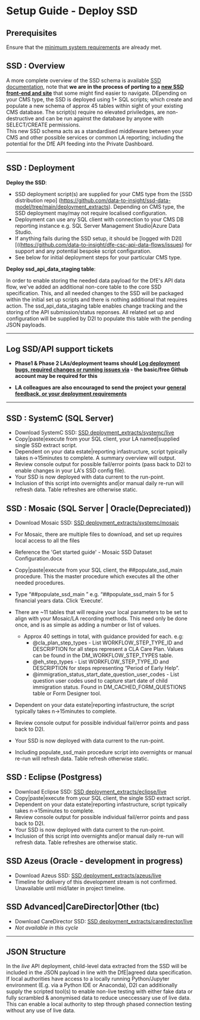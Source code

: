 # Setup Guide - Deploy SSD

## Prerequisites
Ensure that the [minimum system requirements](system_requirements.md) are already met.


## SSD : Overview

A more complete overview of the SSD schema is available [SSD documentation](https://data-to-insight.github.io/ssd-data-model), note that **we are in the process of porting to a [new SSD front-end and site](https://data-to-insight.github.io/ssd-data-model-next/)** that some might find easier to navigate.
DEpending on your CMS type, the SSD is deployed using 1+ SQL scripts; which create and populate a new schema of approx 45 tables within sight of your existing CMS database. The script(s) require no elevated priviledges, are non-destructive and can be run against the database by anyone with SELECT/CREATE permissions.   
This new SSD schema acts as a standardised middleware between your CMS and other possible services or common LA reporting; including the potential for the DfE API feeding into the Private Dashboard. 

---

## SSD : Deployment

**Deploy the SSD**:

 - SSD deployment script(s) are supplied for your CMS type from the [SSD distribution repo] (https://github.com/data-to-insight/ssd-data-model/tree/main/deployment_extracts). Depending on CMS type, the SSD deployment may/may not require localised configuration. 
 - Deployment can use any SQL client with connection to your CMS DB reporting instance e.g. SQL Server Management Studio|Azure Data Studio.
 - If anything fails during the SSD setup, it should be [logged with D2I][((https://github.com/data-to-insight/dfe-csc-api-data-flows/issues) for support and any potential bespoke script configuration.
 - See below for initial deployment steps for your particular CMS type. 

**Deploy ssd_api_data_staging table**:

   In order to enable storing the needed data payload for the DfE's API data flow, we've added an additional non-core table to the core SSD specification. This, and all needed changes to the SSD will be packaged within the initial set up scripts and there is nothing additional that requires action. The ssd_api_data_staging table enables change tracking and the storing of the API submission/status reponses. All related set up and configuration will be supplied by D2I to populate this table with the pending JSON payloads.

---

## Log SSD/API support tickets  

 - **Phase1 & Phase 2 LAs/deployment teams should [Log deployment bugs, required changes or running issues via](https://github.com/data-to-insight/dfe-csc-api-data-flows/issues) - the basic/free Github account may be required for this**  

 - **LA colleagues are also encouraged to send the project your [general feedback, or your deployment requirements](https://forms.gle/rHTs5qJn8t6h6tQF8)**  

---

## SSD : SystemC (SQL Server)

- Download SystemC SSD: [SSD deployment_extracts/systemc/live](https://github.com/data-to-insight/ssd-data-model/tree/main/deployment_extracts/systemc/live)
- Copy|paste|execute from your SQL client, your LA named|supplied single SSD extract script.
- Dependent on your data estate|reporting infastructure, script typically takes n->15minutes to complete. A summary overview will output. 
- Review console output for possible fail/error points (pass back to D2I to enable changes in your LA's SSD config file).
- Your SSD is now deployed with data current to the run-point. 
- Inclusion of this script into overnights and|or manual daily re-run will refresh data. Table refreshes are otherwise static. 

## SSD : Mosaic (SQL Server | Oracle(Depreciated))

- Download Mosaic SSD: [SSD deployment_extracts/systemc/mosaic](https://github.com/data-to-insight/ssd-data-model/tree/main/deployment_extracts/mosaic/live)
- For Mosaic, there are multiple files to download, and set up requires local access to all the files
- Reference the 'Get started guide' - Mosaic SSD Dataset Configuration.docx
- Copy|paste|execute from your SQL client, the ##populate_ssd_main procedure. This the master procedure which executes all the other needed procedures.
- Type “##populate_ssd_main <your desired number of financial years>” e.g. “##populate_ssd_main 5 for 5 financial years data.  Click ‘Execute’.
- There are ~11 tables that will require your local parameters to be set to align with your Mosaic/LA recording methods. This need only be done
once, and is as simple as adding a number or list of values. 
  - Approx 40 settings in total, with guidance provided for each. e.g:
    - @cla_plan_step_types - List WORKFLOW_STEP_TYPE_ID and DESCRIPTION for all steps represent a CLA Care Plan. Values can be found in the DM_WORKFLOW_STEP_TYPES table.
    - @eh_step_types - List WORKFLOW_STEP_TYPE_ID and DESCRIPTION for steps representing “Period of Early Help”.
    - @immigration_status_start_date_question_user_codes - List question user codes used to capture start date of child immigration status. Found in DM_CACHED_FORM_QUESTIONS table or Form Designer tool.

- Dependent on your data estate|reporting infastructure, the script typically takes n->15minutes to complete.  
- Review console output for possible individual fail/error points and pass back to D2I. 
- Your SSD is now deployed with data current to the run-point. 
- Including populate_ssd_main procedure script into overnights or manual re-run will refresh data. Table refresh otherwise static. 

## SSD : Eclipse (Postgress)

- Download Eclipse SSD: [SSD deployment_extracts/eclipse/live](https://github.com/data-to-insight/ssd-data-model/tree/main/deployment_extracts/eclipse/live)
- Copy|paste|execute from your SQL client, the single SSD extract script.
- Dependent on your data estate|reporting infastructure, script typically takes n->15minutes to complete.  
- Review console output for possible individual fail/error points and pass back to D2I. 
- Your SSD is now deployed with data current to the run-point. 
- Inclusion of this script into overnights and|or manual daily re-run will refresh data. Table refreshes are otherwise static. 

## SSD Azeus (Oracle - development in progress)

- Download Azeus SSD: [SSD deployment_extracts/azeus/live](https://github.com/data-to-insight/ssd-data-model/tree/main/deployment_extracts/azeus/live)
- Timeline for delivery of this development stream is not confirmed. Unavailable until mid/later in project timeline.

## SSD Advanced|CareDirector|Other (tbc)

- Download CareDirector SSD: [SSD deployment_extracts/caredirector/live](https://github.com/data-to-insight/ssd-data-model/tree/main/deployment_extracts/caredirector/live)
- _Not available in this cycle_


---
## JSON Structure

In the _live_ API deployment, child-level data extracted from the SSD will be included in the JSON payload in line with the DfE|agreed data specification. If local authorities have access to a locally running Python/Jupyter environment (E.g. via a Python IDE or Anaconda), D2I can additionally supply the scripted tool(s) to enable non-live testing with either fake data or fully scrambled & anonymised data to reduce uneccessary use of live data. This can enable a local authority to step through phased connection testing without any use of live data.    
<!-- See full [json payload structure specification](payload_structure.md) -->

